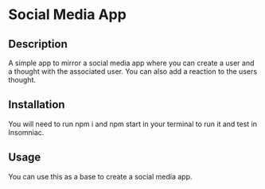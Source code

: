 # Social Media App

## Description

A simple app to mirror a social media app where you can create a user and a thought with the associated user. You can also add a reaction to the users thought.

## Installation

You will need to run npm i and npm start in your terminal to run it and test in Insomniac.

## Usage

You can use this as a base to create a social media app.

